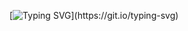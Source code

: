 [![Typing SVG](https://readme-typing-svg.demolab.com/?lines=DevOps+Enthusiast;Always+learning+New+Things!!)](https://git.io/typing-svg)
<!--
**skfawad911/skfawad911** is a ✨ _special_ ✨ repository because its `README.md` (this file) appears on your GitHub profile.

Here are some ideas to get you started:

- 🔭 I’m currently working on ...
- 🌱 I’m currently learning ...
- 👯 I’m looking to collaborate on ...
- 🤔 I’m looking for help with ...
- 💬 Ask me about ...
- 📫 How to reach me: ...
- 😄 Pronouns: ...
- ⚡ Fun fact: ...
-->
